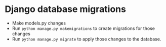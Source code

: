 # Django database migrations
* Make models.py changes
* Run `python manage.py makemigrations` to create migrations for those changes
* Run `python manage.py migrate` to apply those changes to the database.